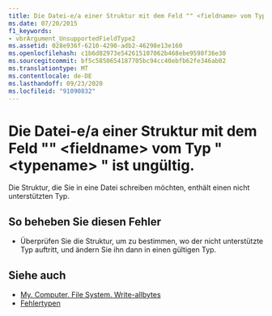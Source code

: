 ```yaml
---
title: Die Datei-e/a einer Struktur mit dem Feld "" <fieldname> vom Typ " <typename> " ist ungültig.
ms.date: 07/20/2015
f1_keywords:
- vbrArgument_UnsupportedFieldType2
ms.assetid: 028e936f-6210-4290-adb2-46298e13e160
ms.openlocfilehash: c1b6d82973e542615107062b468ebe9598f36e30
ms.sourcegitcommit: bf5c5850654187705bc94cc40ebfb62fe346ab02
ms.translationtype: MT
ms.contentlocale: de-DE
ms.lasthandoff: 09/23/2020
ms.locfileid: "91090832"
---
```

# <a name="file-io-of-a-structure-with-field-fieldname-of-type-typename-is-not-valid"></a>Die Datei-e/a einer Struktur mit dem Feld "" \<fieldname> vom Typ " \<typename> " ist ungültig.

Die Struktur, die Sie in eine Datei schreiben möchten, enthält einen nicht unterstützten Typ.  
  
## <a name="to-correct-this-error"></a>So beheben Sie diesen Fehler  
  
- Überprüfen Sie die Struktur, um zu bestimmen, wo der nicht unterstützte Typ auftritt, und ändern Sie ihn dann in einen gültigen Typ.  
  
## <a name="see-also"></a>Siehe auch

- [My. Computer. File System. Write-allbytes](xref:Microsoft.VisualBasic.MyServices.FileSystemProxy.WriteAllBytes%2A)
- [Fehlertypen](../programming-guide/language-features/error-types.md)
